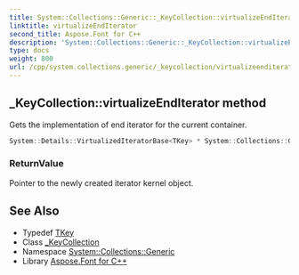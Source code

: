 ```yaml
---
title: System::Collections::Generic::_KeyCollection::virtualizeEndIterator method
linktitle: virtualizeEndIterator
second_title: Aspose.Font for C++
description: 'System::Collections::Generic::_KeyCollection::virtualizeEndIterator method. Gets the implementation of end iterator for the current container in C++.'
type: docs
weight: 800
url: /cpp/system.collections.generic/_keycollection/virtualizeenditerator/
---
```

## _KeyCollection::virtualizeEndIterator method


Gets the implementation of end iterator for the current container.

```cpp
System::Details::VirtualizedIteratorBase<TKey> * System::Collections::Generic::_KeyCollection<Dict>::virtualizeEndIterator() override
```


### ReturnValue

Pointer to the newly created iterator kernel object.

## See Also

* Typedef [TKey](../tkey/)
* Class [_KeyCollection](../)
* Namespace [System::Collections::Generic](../../)
* Library [Aspose.Font for C++](../../../)
